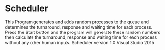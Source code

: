 # Scheduler
This Program generates and adds random processes to the queue and determines the turnaround, 
response and waiting time for each process. Press the Start button and the program will generate these 
random numbers then calculate the turnaround, response and waiting time for each process without any other human inputs.
Scheduler version 1.0 Visual Studio 2015
